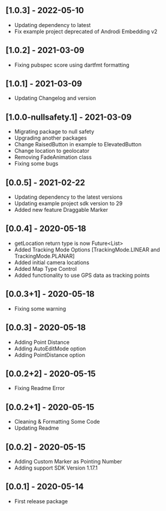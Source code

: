 ## [1.0.3] - 2022-05-10

- Updating dependency to latest
- Fix example project deprecated of Androdi Embedding v2

## [1.0.2] - 2021-03-09

- Fixing pubspec score using dartfmt formatting

## [1.0.1] - 2021-03-09

- Updating Changelog and version

## [1.0.0-nullsafety.1] - 2021-03-09

- Migrating package to null safety
- Upgrading another packages
- Change RaisedButton in example to ElevatedButton
- Change location to geolocator
- Removing FadeAnimation class
- Fixing some bugs

## [0.0.5] - 2021-02-22

- Updating dependency to the latest versions
- Updating example project sdk version to 29
- Added new feature Draggable Marker

## [0.0.4] - 2020-05-18

- getLocation return type is now Future<List<LatLng>>
- Added Tracking Mode Options [TrackingMode.LINEAR and TrackingMode.PLANAR]
- Added initial camera locations
- Added Map Type Control
- Added functionality to use GPS data as tracking points

## [0.0.3+1] - 2020-05-18

- Fixing some warning

## [0.0.3] - 2020-05-18

- Adding Point Distance
- Adding AutoEditMode option
- Adding PointDistance option

## [0.0.2+2] - 2020-05-15

- Fixing Readme Error

## [0.0.2+1] - 2020-05-15

- Cleaning & Formatting Some Code
- Updating Readme

## [0.0.2] - 2020-05-15

- Adding Custom Marker as Pointing Number
- Adding support SDK Version 1.17.1

## [0.0.1] - 2020-05-14

- First release package
